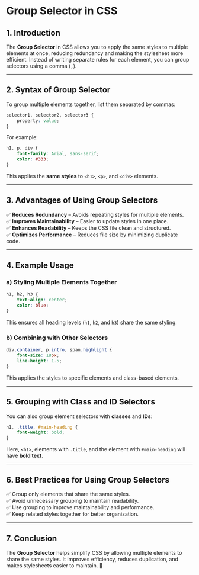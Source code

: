 # **Group Selector in CSS**

## **1. Introduction**
The **Group Selector** in CSS allows you to apply the same styles to multiple elements at once, reducing redundancy and making the stylesheet more efficient. Instead of writing separate rules for each element, you can group selectors using a comma (` , `).

---

## **2. Syntax of Group Selector**
To group multiple elements together, list them separated by commas:

```css
selector1, selector2, selector3 {
    property: value;
}
```

For example:
```css
h1, p, div {
    font-family: Arial, sans-serif;
    color: #333;
}
```

This applies the **same styles** to `<h1>`, `<p>`, and `<div>` elements.

---

## **3. Advantages of Using Group Selectors**
✅ **Reduces Redundancy** – Avoids repeating styles for multiple elements.  
✅ **Improves Maintainability** – Easier to update styles in one place.  
✅ **Enhances Readability** – Keeps the CSS file clean and structured.  
✅ **Optimizes Performance** – Reduces file size by minimizing duplicate code.  

---

## **4. Example Usage**
### **a) Styling Multiple Elements Together**
```css
h1, h2, h3 {
    text-align: center;
    color: blue;
}
```
This ensures all heading levels (`h1`, `h2`, and `h3`) share the same styling.

### **b) Combining with Other Selectors**
```css
div.container, p.intro, span.highlight {
    font-size: 18px;
    line-height: 1.5;
}
```
This applies the styles to specific elements and class-based elements.

---

## **5. Grouping with Class and ID Selectors**
You can also group element selectors with **classes** and **IDs**:
```css
h1, .title, #main-heading {
    font-weight: bold;
}
```
Here, `<h1>`, elements with `.title`, and the element with `#main-heading` will have **bold text**.

---

## **6. Best Practices for Using Group Selectors**
✅ Group only elements that share the same styles.  
✅ Avoid unnecessary grouping to maintain readability.  
✅ Use grouping to improve maintainability and performance.  
✅ Keep related styles together for better organization.  

---

## **7. Conclusion**
The **Group Selector** helps simplify CSS by allowing multiple elements to share the same styles. It improves efficiency, reduces duplication, and makes stylesheets easier to maintain. 🚀

